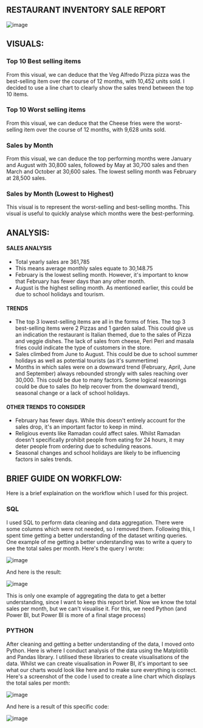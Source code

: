 ## RESTAURANT INVENTORY SALE REPORT

![image](https://github.com/user-attachments/assets/e0c963fc-8e7b-4065-a95c-939ab414a9d3)

## VISUALS:
### Top 10 Best selling items 
From this visual, we can deduce that the Veg Alfredo Pizza pizza was the best-selling item over the course of 12 months, with 10,452 units sold. I decided to use a line chart to clearly show the sales trend between the top 10 items.

### Top 10 Worst selling items 
From this visual, we can deduce that the Cheese fries were the worst-selling item over the course of 12 months, with 9,628 units sold. 

### Sales by Month
From this visual, we can deduce the top performing months were January and August with 30,800 sales, followed by May at 30,700 sales and then March and October at 30,600 sales. The lowest selling month was February at 28,500 sales.

### Sales by Month (Lowest to Highest)
This visual is to represent the worst-selling and best-selling months. This visual is useful to quickly analyse which months were the best-performing.

## ANALYSIS: 

#### SALES ANALYSIS
- Total yearly sales are 361,785
- This means average monthly sales equate to 30,148.75
- February is the lowest selling month. However, it's important to know that February has fewer days than any other month.
- August is the highest selling month. As mentioned earlier, this could be due to school holidays and tourism.

#### TRENDS 
- The top 3 lowest-selling items are all in the forms of fries. The top 3 best-selling items were 2 Pizzas and 1 garden salad. This could give us an indication the restaurant is Italian themed, due to the sales of Pizza and veggie dishes. The lack of sales from cheese, Peri Peri and masala fries could indicate the type of customers in the store.
- Sales climbed from June to August. This could be due to school summer holidays as well as potential tourists (as it's summertime)
- Months in which sales were on a downward trend (February, April, June and September) always rebounded strongly with sales reaching over 30,000. This could be due to many factors. Some logical reasonings could be due to sales (to help recover from the downward trend), seasonal change or a lack of school holidays.

#### OTHER TRENDS TO CONSIDER
- February has fewer days. While this doesn't entirely account for the sales drop, it's an important factor to keep in mind.
- Religious events like Ramadan could affect sales. Whilst Ramadan doesn't specifically prohibit people from eating for 24 hours, it may deter people from ordering due to scheduling reasons.
- Seasonal changes and school holidays are likely to be influencing factors in sales trends.

## BRIEF GUIDE ON WORKFLOW: 
Here is a brief explaination on the workflow which I used for this project.

### SQL
I used SQL to perform data cleaning and data aggregation. There were some columns which were not needed, so I removed them. Following this, I spent time getting a better understanding of the dataset writing queries. One example of me getting a better understanding was to write a query to see the total sales per month. Here's the query I wrote:

![image](https://github.com/user-attachments/assets/18cfe2db-e49b-4eb2-ad3b-29e7290383e5)

And here is the result:

![image](https://github.com/user-attachments/assets/4330c99f-2f68-4976-abdb-7c4710acef7c)

This is only one example of aggregating the data to get a better understanding, since I want to keep this report brief. Now we know the total sales per month, but we can't visualise it. For this, we need Python (and Power BI, but Power BI is more of a final stage process)

### PYTHON
After cleaning and getting a better understanding of the data, I moved onto Python. Here is where I conduct analysis of the data using the Matplotlib and Pandas library. I utilised these libraries to create visualisations of the data. Whilst we can create visualisation in Power BI, it's important to see what our charts would look like here and to make sure everything is correct. Here's a screenshot of the code I used to create a line chart which displays the total sales per month:

![image](https://github.com/user-attachments/assets/d453d61e-13ee-4220-b9b7-a214ae32350a)

And here is a result of this specific code:

![image](https://github.com/user-attachments/assets/a8bcc17d-89a9-4b87-ab53-52ce2bbaf624)
